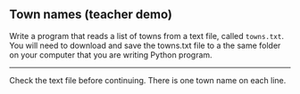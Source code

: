 ## Town names (teacher demo)

Write a program that reads a list of towns from a text file, called `towns.txt`. You will need to download and save the towns.txt file to a the same folder on your computer that you are writing Python program.

---
Check the text file before continuing. There is one town name on each line.
